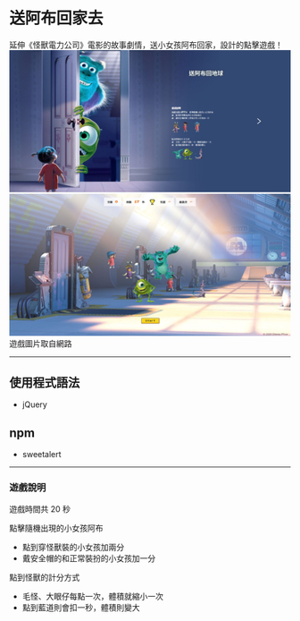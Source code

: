 # 送阿布回家去

延伸《怪獸電力公司》電影的故事劇情，送小女孩阿布回家，設計的點擊遊戲！
![Send Her Home](/images/sendHerHome.jpg)
![Send Her Home](/images/sendHerHome2.jpg)
遊戲圖片取自網路

---

## 使用程式語法

- jQuery

## npm

- sweetalert

---

### 遊戲說明

遊戲時間共 20 秒

點擊隨機出現的小女孩阿布

- 點到穿怪獸裝的小女孩加兩分
- 戴安全帽的和正常裝扮的小女孩加一分

點到怪獸的計分方式

- 毛怪、大眼仔每點一次，體積就縮小一次
- 點到藍道則會扣一秒，體積則變大
